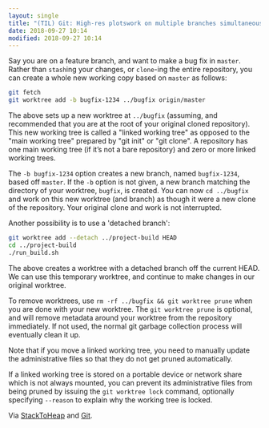 ```yaml
---
layout: single
title: "(TIL) Git: High-res plotswork on multiple branches simultaneously"
date: 2018-09-27 10:14
modified: 2018-09-27 10:14
---
```


Say you are on a feature branch, and want to make a bug fix in `master`. Rather than
`stash`ing your changes, or `clone`-ing the entire repository, you can create a whole new
working copy based on `master` as follows:

```bash
git fetch
git worktree add -b bugfix-1234 ../bugfix origin/master
```

The above sets up a new worktree at `../bugfix` (assuming, and recommended that you are at
the root of your original cloned repository).
This new working tree is called a "linked working tree" as opposed to the "main working
tree" prepared by "git init" or "git clone".
A repository has one main working tree (if it’s not a bare repository) and zero or more
linked working trees.

The `-b bugfix-1234` option creates a new branch, named `bugfix-1234`, based off `master`.
If the `-b` option is not given, a new branch matching the directory of your worktree,
`bugfix`, is created. You can now `cd ../bugfix` and work on this new worktree (and
branch) as though it were a new clone of the repository. Your original clone and work is
not interrupted.

Another possibility is to use a 'detached branch':

```bash
git worktree add --detach ../project-build HEAD
cd ../project-build
./run_build.sh
```

The above creates a worktree with a detached branch off the current HEAD. We can use this
temporary worktree, and continue to make changes in our original worktree.

To remove worktrees, use `rm -rf ../bugfix && git worktree prune` when you are done with
your new worktree. The `git worktree prune` is optional, and will remove metadata around
your worktree from the repository immediately. If not used, the normal git garbage
collection process will eventually clean it up.

Note that if you move a linked working tree, you need to manually update the
administrative files so that they do not get pruned automatically.

If a linked working tree is stored on a portable device or network share which is not
always mounted, you can prevent its administrative files from being pruned by issuing the
`git worktree lock` command, optionally specifying `--reason` to explain why the working
tree is locked.

Via [StackToHeap](https://stacktoheap.com/blog/2016/01/19/using-multiple-worktrees-with-git/)
and [Git](https://git-scm.com/docs/git-worktree).
